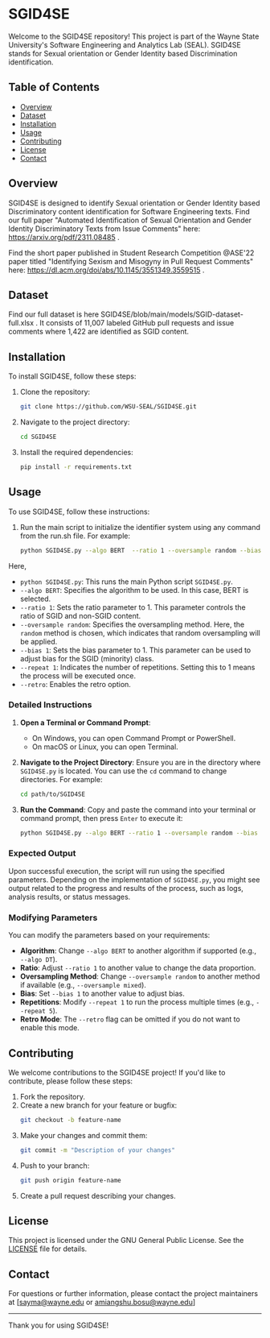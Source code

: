 
# SGID4SE

Welcome to the SGID4SE repository! This project is part of the Wayne State University's Software Engineering and Analytics Lab (SEAL). SGID4SE stands for Sexual orientation or Gender Identity based Discrimination identification.

## Table of Contents

- [Overview](#overview)
- [Dataset](#dataset)
- [Installation](#installation)
- [Usage](#usage)
- [Contributing](#contributing)
- [License](#license)
- [Contact](#contact)

## Overview

SGID4SE is designed to identify Sexual orientation or Gender Identity based Discriminatory content identification for Software Engineering texts. 
Find our full paper "Automated Identification of Sexual Orientation and Gender Identity Discriminatory Texts from Issue Comments" here: https://arxiv.org/pdf/2311.08485 .

Find the short paper published in Student Research Competition @ASE'22 paper titled "Identifying Sexism and Misogyny in Pull Request Comments" here: https://dl.acm.org/doi/abs/10.1145/3551349.3559515 .

## Dataset

Find our full dataset is here SGID4SE/blob/main/models/SGID-dataset-full.xlsx . It consists of 11,007 labeled GitHub pull requests and issue comments where 1,422 are identified as SGID content.

## Installation

To install SGID4SE, follow these steps:

1. Clone the repository:
   ```bash
   git clone https://github.com/WSU-SEAL/SGID4SE.git
   ```

2. Navigate to the project directory:
   ```bash
   cd SGID4SE
   ```

3. Install the required dependencies:
   ```bash
   pip install -r requirements.txt
   ```

## Usage

To use SGID4SE, follow these instructions:

1. Run the main script to initialize the identifier system using any command from the run.sh file. For example:
   ```bash
   python SGID4SE.py --algo BERT  --ratio 1 --oversample random --bias 1 --repeat 1 --retro
   ```
Here,

- `python SGID4SE.py`: This runs the main Python script `SGID4SE.py`.
- `--algo BERT`: Specifies the algorithm to be used. In this case, BERT is selected.
- `--ratio 1`: Sets the ratio parameter to 1. This parameter controls the ratio of SGID and non-SGID content. 
- `--oversample random`: Specifies the oversampling method. Here, the `random` method is chosen, which indicates that random oversampling will be applied.
- `--bias 1`: Sets the bias parameter to 1. This parameter can be used to adjust bias for the SGID (minority) class.
- `--repeat 1`: Indicates the number of repetitions. Setting this to 1 means the process will be executed once.
- `--retro`: Enables the retro option.

### Detailed Instructions

1. **Open a Terminal or Command Prompt**:
   - On Windows, you can open Command Prompt or PowerShell.
   - On macOS or Linux, you can open Terminal.

2. **Navigate to the Project Directory**:
   Ensure you are in the directory where `SGID4SE.py` is located. You can use the `cd` command to change directories. For example:
   ```bash
   cd path/to/SGID4SE
   ```

3. **Run the Command**:
   Copy and paste the command into your terminal or command prompt, then press `Enter` to execute it:
   ```bash
   python SGID4SE.py --algo BERT --ratio 1 --oversample random --bias 1 --repeat 1 --retro
   ```

### Expected Output

Upon successful execution, the script will run using the specified parameters. Depending on the implementation of `SGID4SE.py`, you might see output related to the progress and results of the process, such as logs, analysis results, or status messages.

### Modifying Parameters

You can modify the parameters based on your requirements:

- **Algorithm**: Change `--algo BERT` to another algorithm if supported (e.g., `--algo DT`).
- **Ratio**: Adjust `--ratio 1` to another value to change the data proportion.
- **Oversampling Method**: Change `--oversample random` to another method if available (e.g., `--oversample mixed`).
- **Bias**: Set `--bias 1` to another value to adjust bias.
- **Repetitions**: Modify `--repeat 1` to run the process multiple times (e.g., `--repeat 5`).
- **Retro Mode**: The `--retro` flag can be omitted if you do not want to enable this mode.



## Contributing

We welcome contributions to the SGID4SE project! If you'd like to contribute, please follow these steps:

1. Fork the repository.
2. Create a new branch for your feature or bugfix:
   ```bash
   git checkout -b feature-name
   ```
3. Make your changes and commit them:
   ```bash
   git commit -m "Description of your changes"
   ```
4. Push to your branch:
   ```bash
   git push origin feature-name
   ```
5. Create a pull request describing your changes.

## License

This project is licensed under the GNU General Public License. See the [LICENSE](LICENSE) file for details.

## Contact

For questions or further information, please contact the project maintainers at [sayma@wayne.edu or amiangshu.bosu@wayne.edu]

---

Thank you for using SGID4SE! 
